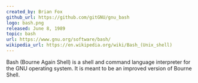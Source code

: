```yaml
---
created_by: Brian Fox
github_url: https://github.com/gitGNU/gnu_bash
logo: bash.png
released: June 8, 1989
topic: bash
url: https://www.gnu.org/software/bash/
wikipedia_url: https://en.wikipedia.org/wiki/Bash_(Unix_shell)
---
```

Bash (Bourne Again Shell) is a shell and command language interpreter for the GNU operating system. It is meant to be an improved version of Bourne Shell.